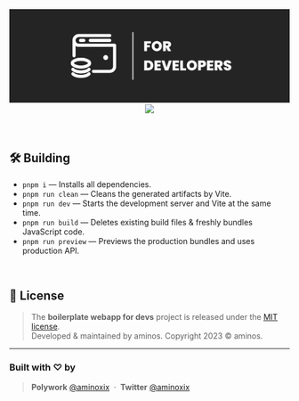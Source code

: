 <div align="center">
    <img src="./src/assets/images/boilerplate-op.png">
</div>
<div align="center">
    <a href="https://github.com/aminoxix/boilerplate-webApp/commits/main">
        <img src="https://badgen.net/badge/Open%20Source%20%3F/Yes%21/blue?icon=github">
    </a>
</div>

<br />

<br />

## 🛠 Building

* `pnpm i` — Installs all dependencies.
* `pnpm run clean` — Cleans the generated artifacts by Vite.
* `pnpm run dev` — Starts the development server and Vite at the same time.
* `pnpm run build` — Deletes existing build files & freshly bundles JavaScript code.
* `pnpm run preview` — Previews the production bundles and uses production API.

<br />


## 📰 License

> The **boilerplate webapp for devs** project is released under the [MIT license](https://github.com/aminoxix/boilerplate-webApp/blob/main/LICENSE). <br> Developed &amp; maintained by aminos. Copyright 2023 © aminos.
<hr>

### Built with ♡ by

> **Polywork** <a href="https://www.polywork.com/aminoxix" target="_blank" rel="noopener">@aminoxix</a> &nbsp;&middot;&nbsp;
> **Twitter** <a href="https://twitter.com/aminoxix" target="_blank" rel="noopener">@aminoxix</a>